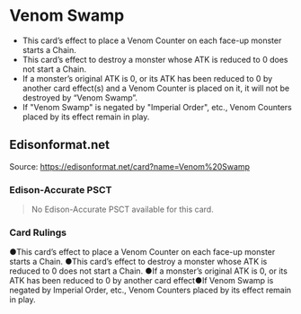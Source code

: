 # Venom Swamp

*   This card’s effect to place a Venom Counter on each face-up monster starts a Chain.
*   This card’s effect to destroy a monster whose ATK is reduced to 0 does not start a Chain.
*   If a monster’s original ATK is 0, or its ATK has been reduced to 0 by another card effect(s) and a Venom Counter is placed on it, it will not be destroyed by “Venom Swamp”.
*   If "Venom Swamp" is negated by "Imperial Order", etc., Venom Counters placed by its effect remain in play.

## Edisonformat.net

Source: https://edisonformat.net/card?name=Venom%20Swamp

### Edison-Accurate PSCT

> No Edison-Accurate PSCT available for this card.

### Card Rulings

●This card’s effect to place a Venom Counter on each face-up monster starts a Chain.
●This card’s effect to destroy a monster whose ATK is reduced to 0 does not start a Chain.
●If a monster’s original ATK is 0, or its ATK has been reduced to 0 by another card effect●If Venom Swamp is negated by Imperial Order, etc., Venom Counters placed by its effect remain in play.
            